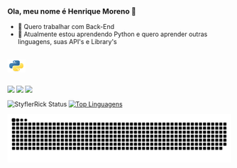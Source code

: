### Ola, meu nome é Henrique Moreno 👋

- 🔭 Quero trabalhar com Back-End
- 🌱 Atualmente estou aprendendo Python e quero aprender outras linguagens, suas API's e Library's

<div style="display: inline_block"><br>
  <img align="center" alt="rick-Python" height="30" width="40" src="https://raw.githubusercontent.com/devicons/devicon/master/icons/python/python-original.svg">
</div>
  
  ##
 
<div> 
  <a href="https://instagram.com/rckmoren" target="_blank"><img src="https://img.shields.io/badge/-Instagram-%23E4405F?style=for-the-badge&logo=instagram&logoColor=white" target="_blank"></a>
  <a href = "mailto:henriquemorenoo@icloud.com"><img src="https://img.shields.io/badge/iCloud-3693F3?style=for-the-badge&logo=iCloud&logoColor=white" target="_blank"></a>
  <a href="https://www.linkedin.com/in/henrique-moreno-548a28267/" target="_blank"><img src="https://img.shields.io/badge/-LinkedIn-%230077B5?style=for-the-badge&logo=linkedin&logoColor=white" target="_blank"></a> 
  
  ![StyflerRick Status](https://github-readme-stats.vercel.app/api?username=StyflerRick&show_icons=true&theme=dark) [![Top Linguagens](https://github-readme-stats.vercel.app/api/top-langs/?username=StyflerRick&layout=compact&theme=dark)](https://github.com/StyflerRick/github-readme-stats)

  
</div>

  ![Snake animation](https://github.com/ellen2121/ellen2121/blob/output/github-contribution-grid-snake.svg)
